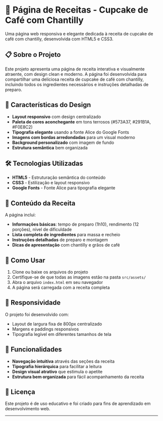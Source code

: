 # 🧁 Página de Receitas - Cupcake de Café com Chantilly

Uma página web responsiva e elegante dedicada à receita de cupcake de café com chantilly, desenvolvida com HTML5 e CSS3.

## 📋 Sobre o Projeto

Este projeto apresenta uma página de receita interativa e visualmente atraente, com design clean e moderno. A página foi desenvolvida para compartilhar uma deliciosa receita de cupcake de café com chantilly, incluindo todos os ingredientes necessários e instruções detalhadas de preparo.

## 🎨 Características do Design

- **Layout responsivo** com design centralizado
- **Paleta de cores aconchegante** em tons terrosos (#573A37, #291B1A, #F0E8C2)
- **Tipografia elegante** usando a fonte Alice do Google Fonts
- **Imagens com bordas arredondadas** para um visual moderno
- **Background personalizado** com imagem de fundo
- **Estrutura semântica** bem organizada

## 🛠️ Tecnologias Utilizadas

- **HTML5** - Estruturação semântica do conteúdo
- **CSS3** - Estilização e layout responsivo
- **Google Fonts** - Fonte Alice para tipografia elegante

## 🍰 Conteúdo da Receita

A página inclui:
- **Informações básicas**: tempo de preparo (1h10), rendimento (12 porções), nível de dificuldade
- **Lista completa de ingredientes** para massa e recheio
- **Instruções detalhadas** de preparo e montagem
- **Dicas de apresentação** com chantilly e grãos de café

## 🚀 Como Usar

1. Clone ou baixe os arquivos do projeto
2. Certifique-se de que todas as imagens estão na pasta `src/assets/`
3. Abra o arquivo `index.html` em seu navegador
4. A página será carregada com a receita completa

## 📱 Responsividade

O projeto foi desenvolvido com:
- Layout de largura fixa de 800px centralizado
- Margens e paddings responsivos
- Tipografia legível em diferentes tamanhos de tela

## 🎯 Funcionalidades

- **Navegação intuitiva** através das seções da receita
- **Tipografia hierárquica** para facilitar a leitura
- **Design visual atrativo** que estimula o apetite
- **Estrutura bem organizada** para fácil acompanhamento da receita

## 📄 Licença

Este projeto é de uso educativo e foi criado para fins de aprendizado em desenvolvimento web.

---
